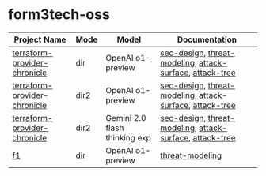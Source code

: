 # form3tech-oss

| Project Name | Mode | Model | Documentation |
| --- | ---| --- | --- |
| [terraform-provider-chronicle](https://github.com/form3tech-oss/terraform-provider-chronicle) | dir | OpenAI o1-preview | [sec-design](./DIR-SEC-DESIGN-TERRAFORM-PROVIDER-CHRONICLE-o1-preview.md), [threat-modeling](./DIR-THREAT-MODEL-TERRAFORM-PROVIDER-CHRONICLE-o1-preview.md), [attack-surface](./DIR-ATTACK-SURFACE-TERRAFORM-PROVIDER-CHRONICLE-o1-preview.md), [attack-tree](./DIR-ATTACK-TREE-TERRAFORM-PROVIDER-CHRONICLE-o1-preview.md) |
| [terraform-provider-chronicle](https://github.com/form3tech-oss/terraform-provider-chronicle) | dir2 | OpenAI o1-preview | [sec-design](./DIR2-SEC-DESIGN-TERRAFORM-PROVIDER-CHRONICLE-o1-preview.md), [threat-modeling](./DIR2-THREAT-MODEL-TERRAFORM-PROVIDER-CHRONICLE-o1-preview.md), [attack-surface](./DIR2-ATTACK-SURFACE-TERRAFORM-PROVIDER-CHRONICLE-o1-preview.md), [attack-tree](./DIR2-ATTACK-TREE-TERRAFORM-PROVIDER-CHRONICLE-o1-preview.md) |
| [terraform-provider-chronicle](https://github.com/form3tech-oss/terraform-provider-chronicle) | dir2 | Gemini 2.0 flash thinking exp | [sec-design](./DIR2-SEC-DESIGN-TERRAFORM-PROVIDER-CHRONICLE-gemini-2.0-flash-thinking-exp.md), [threat-modeling](./DIR2-THREAT-MODEL-TERRAFORM-PROVIDER-CHRONICLE-gemini-2.0-flash-thinking-exp.md), [attack-surface](./DIR2-ATTACK-SURFACE-TERRAFORM-PROVIDER-CHRONICLE-gemini-2.0-flash-thinking-exp.md), [attack-tree](https://raw.githubusercontent.com/xvnpw/ai-security-analyzer/refs/heads/main/examples/form3tech-oss/DIR2-ATTACK-TREE-TERRAFORM-PROVIDER-CHRONICLE-gemini-2.0-flash-thinking-exp.md) |
| [f1](https://github.com/form3tech-oss/f1) | dir | OpenAI o1-preview | [threat-modeling](./DIR-THREAT-MODEL-F1-o1-preview.md) |
